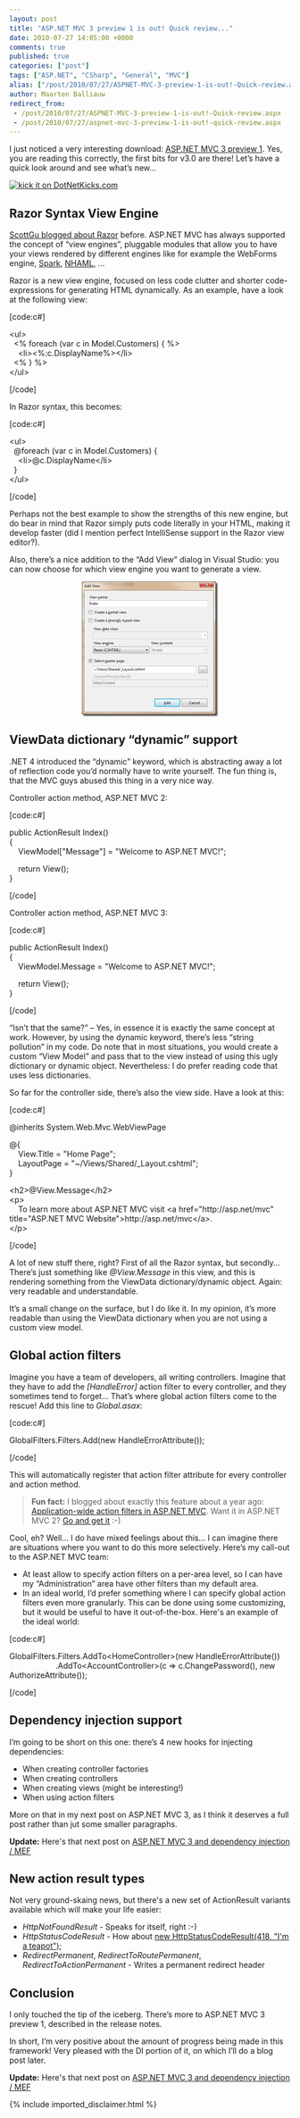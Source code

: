 ```yaml
---
layout: post
title: "ASP.NET MVC 3 preview 1 is out! Quick review..."
date: 2010-07-27 14:05:00 +0000
comments: true
published: true
categories: ["post"]
tags: ["ASP.NET", "CSharp", "General", "MVC"]
alias: ["/post/2010/07/27/ASPNET-MVC-3-preview-1-is-out!-Quick-review.aspx", "/post/2010/07/27/aspnet-mvc-3-preview-1-is-out!-quick-review.aspx"]
author: Maarten Balliauw
redirect_from:
 - /post/2010/07/27/ASPNET-MVC-3-preview-1-is-out!-Quick-review.aspx
 - /post/2010/07/27/aspnet-mvc-3-preview-1-is-out!-quick-review.aspx
---
```

<p>I just noticed a very interesting download: <a href="http://www.microsoft.com/downloads/details.aspx?displaylang=en&amp;FamilyID=cb42f741-8fb1-4f43-a5fa-812096f8d1e8&amp;utm_source=feedburner&amp;utm_medium=feed&amp;utm_campaign=Feed%3A+MicrosoftDownloadCenter+%28Microsoft+Download+Center%29#tm">ASP.NET MVC 3 preview 1</a>. Yes, you are reading this correctly, the first bits for v3.0 are there! Let&rsquo;s have a quick look around and see what&rsquo;s new...</p>
<p><a href="http://www.dotnetkicks.com/kick/?url=/post/2010/07/22/ASPNET-MVC-3-preview-1-is-out!-Quick-review.aspx&amp;title=ASP.NET MVC 3 preview 1 is out! Quick review..."><img src="http://www.dotnetkicks.com/Services/Images/KickItImageGenerator.ashx?url=/post/2010/07/22/ASPNET-MVC-3-preview-1-is-out!-Quick-review.aspx" border="0" alt="kick it on DotNetKicks.com" /> </a></p>
<h2>Razor Syntax View Engine</h2>
<p><a href="http://weblogs.asp.net/scottgu/archive/2010/07/02/introducing-razor.aspx" target="_blank">ScottGu blogged about Razor</a> before. ASP.NET MVC has always supported the concept of &ldquo;view engines&rdquo;, pluggable modules that allow you to have your views rendered by different engines like for example the WebForms engine, <a href="http://sparkviewengine.com/" target="_blank">Spark</a>, <a href="http://code.google.com/p/nhaml/" target="_blank">NHAML</a>, &hellip;</p>
<p>Razor is a new view engine, focused on less code clutter and shorter code-expressions for generating HTML dynamically. As an example, have a look at the following view:</p>
<p>[code:c#]</p>
<p>&lt;ul&gt;<br />&nbsp; &lt;% foreach (var c in Model.Customers) { %&gt; <br />&nbsp;&nbsp;&nbsp; &lt;li&gt;&lt;%:c.DisplayName%&gt;&lt;/li&gt; <br />&nbsp; &lt;% } %&gt; <br />&lt;/ul&gt;</p>
<p>[/code]</p>
<p>In Razor syntax, this becomes:</p>
<p>[code:c#]</p>
<p>&lt;ul&gt; <br />&nbsp; @foreach (var c in Model.Customers) { <br />&nbsp;&nbsp;&nbsp; &lt;li&gt;@c.DisplayName&lt;/li&gt; <br />&nbsp; } <br />&lt;/ul&gt;</p>
<p>[/code]</p>
<p>Perhaps not the best example to show the strengths of this new engine, but do bear in mind that Razor simply puts code literally in your HTML, making it develop faster (did I mention perfect IntelliSense support in the Razor view editor?).</p>
<p>Also, there&rsquo;s a nice addition to the &ldquo;Add View&rdquo; dialog in Visual Studio: you can now choose for which view engine you want to generate a view.</p>
<p><a href="/images/image_50.png"><img style="border-right-width: 0px; display: block; float: none; border-top-width: 0px; border-bottom-width: 0px; margin-left: auto; border-left-width: 0px; margin-right: auto" title="Razor view engine - Add view dialog" src="/images/image_thumb_22.png" border="0" alt="Razor view engine - Add view dialog" width="244" height="242" /></a></p>
<h2>ViewData dictionary &ldquo;dynamic&rdquo; support</h2>
<p>.NET 4 introduced the &ldquo;dynamic&rdquo; keyword, which is abstracting away a lot of reflection code you&rsquo;d normally have to write yourself. The fun thing is, that the MVC guys abused this thing in a very nice way.</p>
<p>Controller action method, ASP.NET MVC 2:</p>
<p>[code:c#]</p>
<p>public ActionResult Index() <br />{ <br />&nbsp;&nbsp;&nbsp; ViewModel["Message"] = "Welcome to ASP.NET MVC!";</p>
<p>&nbsp;&nbsp;&nbsp; return View(); <br />}</p>
<p>[/code]</p>
<p>Controller action method, ASP.NET MVC 3:</p>
<p>[code:c#]</p>
<p>public ActionResult Index() <br />{ <br />&nbsp;&nbsp;&nbsp; ViewModel.Message = "Welcome to ASP.NET MVC!";</p>
<p>&nbsp;&nbsp;&nbsp; return View(); <br />}</p>
<p>[/code]</p>
<p>&ldquo;Isn&rsquo;t that the same?&rdquo; &ndash; Yes, in essence it is exactly the same concept at work. However, by using the dynamic keyword, there&rsquo;s less &ldquo;string pollution&rdquo; in my code. Do note that in most situations, you would create a custom &ldquo;View Model&rdquo; and pass that to the view instead of using this ugly dictionary or dynamic object. Nevertheless: I do prefer reading code that uses less dictionaries.</p>
<p>So far for the controller side, there&rsquo;s also the view side. Have a look at this:</p>
<p>[code:c#]</p>
<p>@inherits System.Web.Mvc.WebViewPage</p>
<p>@{ <br />&nbsp;&nbsp;&nbsp; View.Title = "Home Page"; <br />&nbsp;&nbsp;&nbsp; LayoutPage = "~/Views/Shared/_Layout.cshtml"; <br />}</p>
<p>&lt;h2&gt;@View.Message&lt;/h2&gt; <br />&lt;p&gt; <br />&nbsp;&nbsp;&nbsp; To learn more about ASP.NET MVC visit &lt;a href="http://asp.net/mvc" title="ASP.NET MVC Website"&gt;http://asp.net/mvc&lt;/a&gt;. <br />&lt;/p&gt;</p>
<p>[/code]</p>
<p>A lot of new stuff there, right? First of all the Razor syntax, but secondly&hellip; There&rsquo;s just something like <em>@View.Message</em> in this view, and this is rendering something from the ViewData dictionary/dynamic object. Again: very readable and understandable.</p>
<p>It&rsquo;s a small change on the surface, but I do like it. In my opinion, it&rsquo;s more readable than using the ViewData dictionary when you are not using a custom view model.</p>
<h2>Global action filters</h2>
<p>Imagine you have a team of developers, all writing controllers. Imagine that they have to add the<em> [HandleError]</em> action filter to every controller, and they sometimes tend to forget&hellip; That&rsquo;s where global action filters come to the rescue! Add this line to <em>Global.asax</em>:</p>
<p>[code:c#]</p>
<p>GlobalFilters.Filters.Add(new HandleErrorAttribute());</p>
<p>[/code]</p>
<p>This will automatically register that action filter attribute for every controller and action method.</p>


<blockquote>
<p><strong>Fun fact:</strong> I blogged about exactly this feature about a year ago: <a href="/post/2009/06/24/Application-wide-action-filters-in-ASPNET-MVC.aspx" target="_blank">Application-wide action filters in ASP.NET MVC</a>. Want it in ASP.NET MVC 2? <a href="/post/2009/06/24/Application-wide-action-filters-in-ASPNET-MVC.aspx" target="_blank">Go and get it</a> :-)</p>


</blockquote>


<p>Cool, eh? Well&hellip; I do have mixed feelings about this&hellip; I can imagine there are situations where you want to do this more selectively. Here&rsquo;s my call-out to the ASP.NET MVC team:</p>
<ul>
<li>At least allow to specify action filters on a per-area level, so I can have my &ldquo;Administration&rdquo; area have other filters than my default area. </li>
<li>In an ideal world, I&rsquo;d prefer something where I can specify global action filters even more granularly. This can be done using some customizing, but it would be useful to have it out-of-the-box. Here's an example of the ideal world: </li>
</ul>
<p>[code:c#]</p>
<p>GlobalFilters.Filters.AddTo&lt;HomeController&gt;(new HandleErrorAttribute())&nbsp;<br />&nbsp;&nbsp;&nbsp;&nbsp;&nbsp;&nbsp;&nbsp;&nbsp;&nbsp;&nbsp;&nbsp;&nbsp;&nbsp;&nbsp;&nbsp;&nbsp;&nbsp;&nbsp;&nbsp;&nbsp; .AddTo&lt;AccountController&gt;(c =&gt; c.ChangePassword(), new AuthorizeAttribute());</p>
<p>[/code]</p>
<h2>Dependency injection support</h2>
<p>I&rsquo;m going to be short on this one: there&rsquo;s 4 new hooks for injecting dependencies:</p>
<ul>
<li>When creating controller factories </li>
<li>When creating controllers </li>
<li>When creating views (might be interesting!) </li>
<li>When using action filters </li>
</ul>
<p>More on that in my next post on ASP.NET MVC 3, as I think it deserves a full post rather than jut some smaller paragraphs.</p>
<p><strong>Update:</strong> Here's that next post on <a href="/post/2010/07/22/ASPNET-MVC-3-and-MEF-sitting-in-a-tree.aspx" target="_blank">ASP.NET MVC 3 and dependency injection / MEF</a></p>
<h2>New action result types</h2>
<p>Not very ground-skaing news, but there's a new set of ActionResult variants available which will make your life easier:</p>
<ul>
<li><em>HttpNotFoundResult</em> - Speaks for itself, right :-) </li>
<li><em>HttpStatusCodeResult</em> - How about <a href="http://en.wikipedia.org/wiki/Hyper_Text_Coffee_Pot_Control_Protocol" target="_blank">new HttpStatusCodeResult(418, "I'm a teapot");</a> </li>
<li><em>RedirectPermanent</em>, <em>RedirectToRoutePermanent</em>, <em>RedirectToActionPermanent</em> - Writes a permanent redirect header </li>
</ul>
<h2>Conclusion</h2>
<p>I only touched the tip of the iceberg. There&rsquo;s more to ASP.NET MVC 3 preview 1, described in the release notes.</p>
<p>In short, I&rsquo;m very positive about the amount of progress being made in this framework! Very pleased with the DI portion of it, on which I&rsquo;ll do a blog post later.</p>
<p><strong>Update:</strong> Here's that next post on <a href="/post/2010/07/22/ASPNET-MVC-3-and-MEF-sitting-in-a-tree.aspx" target="_blank">ASP.NET MVC 3 and dependency injection / MEF</a></p>

{% include imported_disclaimer.html %}


